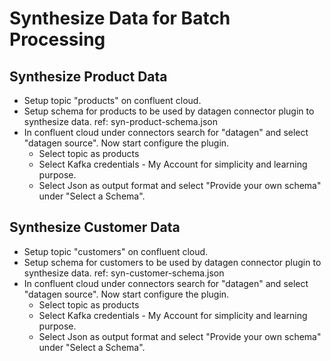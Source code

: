# Synthesize Data for Batch Processing

## Synthesize Product Data

- Setup topic "products" on confluent cloud.
- Setup schema for products to be used by datagen connector plugin to synthesize data. ref: syn-product-schema.json
- In confluent cloud under connectors search for "datagen" and select "datagen source". Now start configure the plugin.
  - Select topic as products
  - Select Kafka credentials - My Account for simplicity and learning purpose.
  - Select Json as output format and select "Provide your own schema" under "Select a Schema".

## Synthesize Customer Data

- Setup topic "customers" on confluent cloud.
- Setup schema for customers to be used by datagen connector plugin to synthesize data. ref: syn-customer-schema.json
- In confluent cloud under connectors search for "datagen" and select "datagen source". Now start configure the plugin.
  - Select topic as products
  - Select Kafka credentials - My Account for simplicity and learning purpose.
  - Select Json as output format and select "Provide your own schema" under "Select a Schema".
